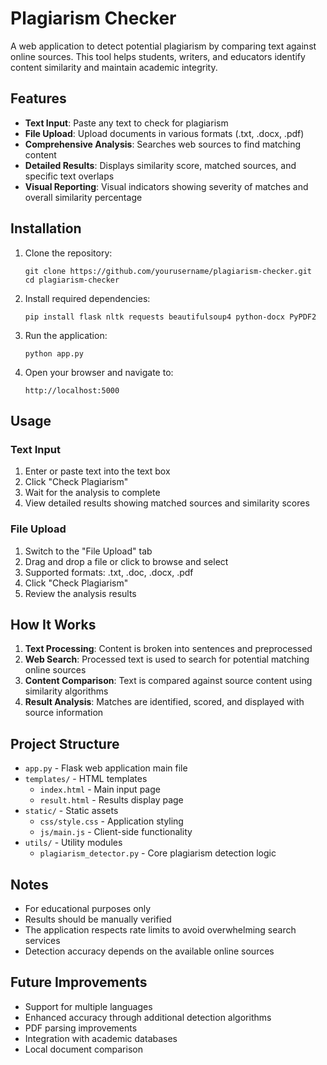 # Plagiarism Checker

A web application to detect potential plagiarism by comparing text against online sources. This tool helps students, writers, and educators identify content similarity and maintain academic integrity.

## Features

- **Text Input**: Paste any text to check for plagiarism
- **File Upload**: Upload documents in various formats (.txt, .docx, .pdf)
- **Comprehensive Analysis**: Searches web sources to find matching content
- **Detailed Results**: Displays similarity score, matched sources, and specific text overlaps
- **Visual Reporting**: Visual indicators showing severity of matches and overall similarity percentage

## Installation

1. Clone the repository:
   ```
   git clone https://github.com/yourusername/plagiarism-checker.git
   cd plagiarism-checker
   ```

2. Install required dependencies:
   ```
   pip install flask nltk requests beautifulsoup4 python-docx PyPDF2
   ```

3. Run the application:
   ```
   python app.py
   ```

4. Open your browser and navigate to:
   ```
   http://localhost:5000
   ```

## Usage

### Text Input
1. Enter or paste text into the text box
2. Click "Check Plagiarism"
3. Wait for the analysis to complete
4. View detailed results showing matched sources and similarity scores

### File Upload
1. Switch to the "File Upload" tab
2. Drag and drop a file or click to browse and select
3. Supported formats: .txt, .doc, .docx, .pdf
4. Click "Check Plagiarism"
5. Review the analysis results

## How It Works

1. **Text Processing**: Content is broken into sentences and preprocessed
2. **Web Search**: Processed text is used to search for potential matching online sources
3. **Content Comparison**: Text is compared against source content using similarity algorithms
4. **Result Analysis**: Matches are identified, scored, and displayed with source information

## Project Structure

- `app.py` - Flask web application main file
- `templates/` - HTML templates
  - `index.html` - Main input page
  - `result.html` - Results display page
- `static/` - Static assets
  - `css/style.css` - Application styling
  - `js/main.js` - Client-side functionality
- `utils/` - Utility modules
  - `plagiarism_detector.py` - Core plagiarism detection logic

## Notes

- For educational purposes only
- Results should be manually verified
- The application respects rate limits to avoid overwhelming search services
- Detection accuracy depends on the available online sources

## Future Improvements

- Support for multiple languages
- Enhanced accuracy through additional detection algorithms
- PDF parsing improvements
- Integration with academic databases
- Local document comparison
